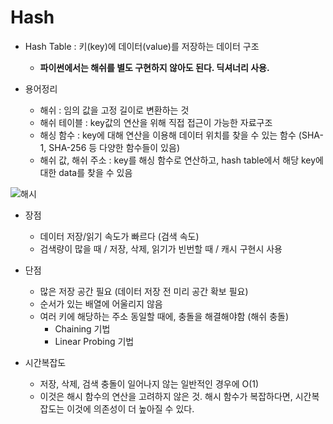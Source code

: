 # Hash 

- Hash Table : 키(key)에 데이터(value)를 저장하는 데이터 구조
    - **파이썬에서는 해쉬를 별도 구현하지 않아도 된다. 딕셔너리 사용.**

- 용어정리
    - 해쉬 : 임의 값을 고정 길이로 변환하는 것
    - 해쉬 테이블 : key값의 연산을 위해 직접 접근이 가능한 자료구조
    - 해싱 함수 : key에 대해 연산을 이용해 데이터 위치를 찾을 수 있는 함수 (SHA-1, SHA-256 등 다양한 함수들이 있음)
    - 해쉬 값, 해쉬 주소 : key를 해싱 함수로 연산하고, hash table에서 해당 key에 대한 data를 찾을 수 있음

![해시](https://img1.daumcdn.net/thumb/R800x0/?scode=mtistory2&fname=https%3A%2F%2Ft1.daumcdn.net%2Fcfile%2Ftistory%2F272FB9495592CDA30B)

- 장점
    - 데이터 저장/읽기 속도가 빠르다 (검색 속도)
    - 검색량이 많을 때 / 저장, 삭제, 읽기가 빈번할 때 / 캐시 구현시 사용
- 단점
    - 많은 저장 공간 필요 (데이터 저장 전 미리 공간 확보 필요)
    - 순서가 있는 배열에 어울리지 않음
    - 여러 키에 해당하는 주소 동일할 때에, 충돌을 해결해야함 (해쉬 충돌)
        - Chaining 기법
        - Linear Probing 기법

- 시간복잡도
    - 저장, 삭제, 검색 충돌이 일어나지 않는 일반적인 경우에 O(1)
    - 이것은 해시 함수의 연산을 고려하지 않은 것. 해시 함수가 복잡하다면, 시간복잡도는 이것에 의존성이 더 높아질 수 있다.